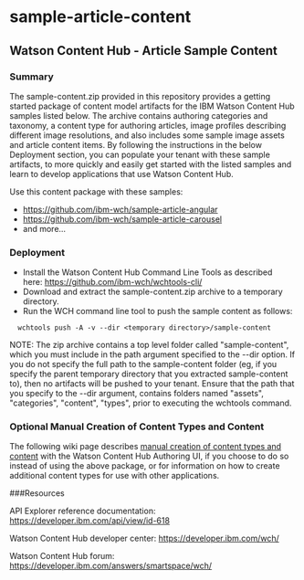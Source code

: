 # sample-article-content

## Watson Content Hub - Article Sample Content

### Summary
The sample-content.zip provided in this repository provides a getting started package of content model artifacts for the IBM Watson Content Hub samples listed below.  The archive contains authoring categories and taxonomy, a content type for authoring articles, image profiles describing different image resolutions, and also includes some sample image assets and article content items.  By following the instructions in the below Deployment section, you can populate your tenant with these sample artifacts, to more quickly and easily get started with the listed samples and learn to develop applications that use Watson Content Hub.

Use this content package with these samples:
+ https://github.com/ibm-wch/sample-article-angular
+ https://github.com/ibm-wch/sample-article-carousel
+ and more...

### Deployment

+ Install the Watson Content Hub Command Line Tools as described here: https://github.com/ibm-wch/wchtools-cli/
+ Download and extract the sample-content.zip archive to a temporary directory.
+ Run the WCH command line tool to push the sample content as follows:

```
  wchtools push -A -v --dir <temporary directory>/sample-content
```

NOTE: The zip archive contains a top level folder called "sample-content", which you must include in the path argument specified to the --dir option.  If you do not specify the full path to the sample-content folder (eg, if you specify the parent temporary directory that you extracted sample-content to), then no artifacts will be pushed to your tenant.   Ensure that the path that you specify to the --dir argument, contains folders named "assets", "categories", "content", "types",  prior to executing the wchtools command.

### Optional Manual Creation of Content Types and Content

The following wiki page describes [manual creation of content types and content](https://github.com/ibm-wch/sample-article-content/wiki/Manual-Creation-of-Content-Types-and-Content) with the Watson Content Hub Authoring UI, if you choose to do so instead of using the above package, or for information on how to create additional content types for use with other applications.

###Resources

API Explorer reference documentation: https://developer.ibm.com/api/view/id-618

Watson Content Hub developer center: https://developer.ibm.com/wch/

Watson Content Hub forum: https://developer.ibm.com/answers/smartspace/wch/
